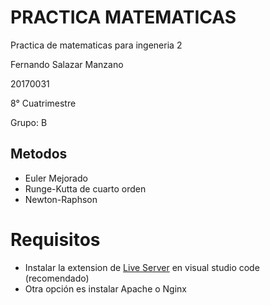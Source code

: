 # PRACTICA MATEMATICAS

Practica de matematicas para ingeneria 2

Fernando Salazar Manzano

20170031

8° Cuatrimestre

Grupo: B

## Metodos

- Euler Mejorado
- Runge-Kutta de cuarto orden
- Newton-Raphson

# Requisitos

- Instalar la extension de [Live Server](https://marketplace.visualstudio.com/items?itemName=ritwickdey.LiveServer) en visual studio code (recomendado)
- Otra opción es instalar Apache o Nginx
